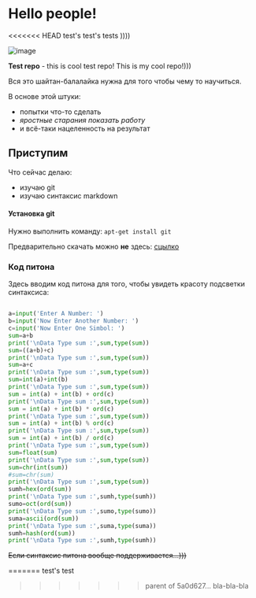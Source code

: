 # Hello people!

<<<<<<< HEAD
test's test's tests ))))

![image](https://octodex.github.com/images/yaktocat.png)

**Test repo** - this is cool test repo! This is my cool repo!)))

Вся это шайтан-балалайка нужна для того чтобы чему то научиться.

В основе этой штуки:

* попытки что-то сделать
* *яростные старания показать работу* 
* и всё-таки нацеленность на результат

## Приступим

Что сейчас делаю:
* изучаю git
* изучаю синтаксис markdown

#### Установка git

Нужно выполнить команду: `apt-get install git`

Предварительно скачать можно **не** здесь: [сцылко](https://localhost/jopa)

### Код питона

Здесь вводим код питона для того, чтобы увидеть красоту подсветки синтаксиса:

```python

a=input('Enter A Number: ')
b=input('Now Enter Another Number: ')
c=input('Now Enter One Simbol: ')
sum=a+b
print('\nData Type sum :',sum,type(sum))
sum=((a+b)+c)
print('\nData Type sum :',sum,type(sum))
sum=a+c
print('\nData Type sum :',sum,type(sum))
sum=int(a)+int(b)
print('\nData Type sum :',sum,type(sum))
sum = int(a) + int(b) + ord(c)
print('\nData Type sum :',sum,type(sum))
sum = int(a) + int(b) * ord(c)
print('\nData Type sum :',sum,type(sum))
sum = int(a) + int(b) % ord(c)
print('\nData Type sum :',sum,type(sum))
sum = int(a) + int(b) / ord(c)
print('\nData Type sum :',sum,type(sum))
sum=float(sum)
print('\nData Type sum :',sum,type(sum))
sum=chr(int(sum))
#sum=chr(sum)
print('\nData Type sum :',sum,type(sum))
sumh=hex(ord(sum))
print('\nData Type sum :',sumh,type(sumh))
sumo=oct(ord(sum))
print('\nData Type sum :',sumo,type(sumo))
suma=ascii(ord(sum))
print('\nData Type sum :',suma,type(suma))
sumh=hash(ord(sum))
print('\nData Type sum :',sumh,type(sumh))

```

~~Если синтаксис питона вообще поддерживается...)))~~


=======
test's test
>>>>>>> parent of 5a0d627... bla-bla-bla
